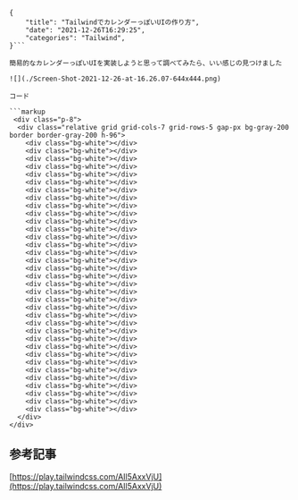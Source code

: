 ```metadata
{
    "title": "TailwindでカレンダーっぽいUIの作り方",
    "date": "2021-12-26T16:29:25",
    "categories": "Tailwind",
}```

簡易的なカレンダーっぽいUIを実装しようと思って調べてみたら、いい感じの見つけました

![](./Screen-Shot-2021-12-26-at-16.26.07-644x444.png)

コード

```markup
 <div class="p-8">
  <div class="relative grid grid-cols-7 grid-rows-5 gap-px bg-gray-200 border border-gray-200 h-96">
    <div class="bg-white"></div>
    <div class="bg-white"></div>
    <div class="bg-white"></div>
    <div class="bg-white"></div>
    <div class="bg-white"></div>
    <div class="bg-white"></div>
    <div class="bg-white"></div>
    <div class="bg-white"></div>
    <div class="bg-white"></div>
    <div class="bg-white"></div>
    <div class="bg-white"></div>
    <div class="bg-white"></div>
    <div class="bg-white"></div>
    <div class="bg-white"></div>
    <div class="bg-white"></div>
    <div class="bg-white"></div>
    <div class="bg-white"></div>
    <div class="bg-white"></div>
    <div class="bg-white"></div>
    <div class="bg-white"></div>
    <div class="bg-white"></div>
    <div class="bg-white"></div>
    <div class="bg-white"></div>
    <div class="bg-white"></div>
    <div class="bg-white"></div>
    <div class="bg-white"></div>
    <div class="bg-white"></div>
    <div class="bg-white"></div>
    <div class="bg-white"></div>
    <div class="bg-white"></div>
    <div class="bg-white"></div>
    <div class="bg-white"></div>
    <div class="bg-white"></div>
    <div class="bg-white"></div>
    <div class="bg-white"></div>
  </div>
</div>

```

## 参考記事

[https://play.tailwindcss.com/AIl5AxxVjU](https://play.tailwindcss.com/AIl5AxxVjU)
